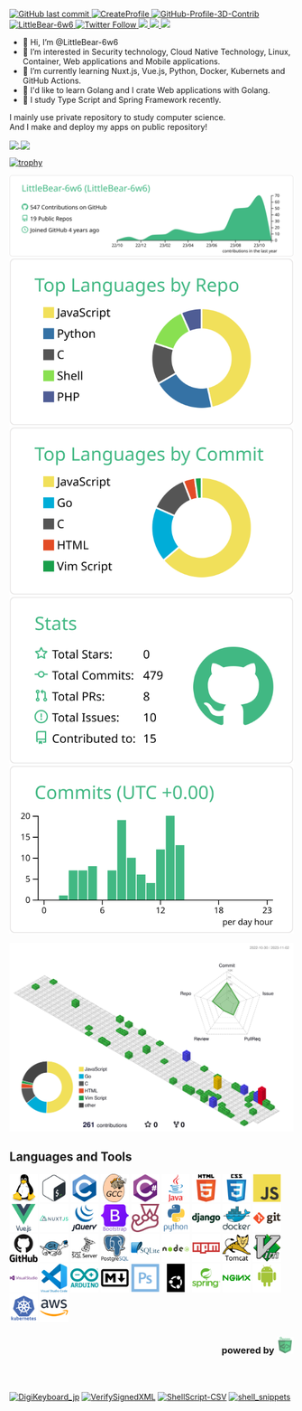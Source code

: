 <p align="left">
  <a href="https://github.com/LittleBear-6w6">
    <img height="20" alt="GitHub last commit" src="https://img.shields.io/github/last-commit/LittleBear-6w6/LittleBear-6w6?logo=github">
  </a>
  <a href="https://github.com/LittleBear-6w6/LittleBear-6w6/actions/workflows/profile-summary-cards.yml">
    <img height="20" src="https://github.com/LittleBear-6w6/LittleBear-6w6/actions/workflows/profile-summary-cards.yml/badge.svg" alt="CreateProfile" />
  </a>
  <a href="https://github.com/LittleBear-6w6/LittleBear-6w6/actions/workflows/profile-3d.yml">
    <img height="20" src="https://github.com/LittleBear-6w6/LittleBear-6w6/actions/workflows/profile-3d.yml/badge.svg" alt="GitHub-Profile-3D-Contrib" />
  </a>
  <a href="https://github.com/LittleBear-6w6">
    <img height="20" src="https://komarev.com/ghpvc/?username=LittleBear-6w6&style=plastic" alt="LittleBear-6w6" />
  </a>
  <a href="https://twitter.com/littlebear_6w6">
    <img alt="Twitter Follow" src="https://img.shields.io/twitter/follow/littlebear_6w6?style=social">
  </a>
   <a href="https://qiita.com/LittleBear-6w6">
    <img height="20" src="https://qiita-badge.apiapi.app/s/LittleBear-6w6/posts.svg" />
  </a>
  <a href="https://qiita.com/LittleBear-6w6">
    <img height="20" src="https://qiita-badge.apiapi.app/s/LittleBear-6w6/contributions.svg" />
  </a>
  <a href="https://qiita.com/LittleBear-6w6">
    <img height="20" src="https://qiita-badge.apiapi.app/s/LittleBear-6w6/followers.svg" />
  </a>
</p>

- 👋 Hi, I’m @LittleBear-6w6
- 👀 I’m interested in Security technology, Cloud Native Technology, Linux, Container, Web applications and Mobile applications.
- 🌱 I’m currently learning Nuxt.js, Vue.js, Python, Docker, Kubernets and GitHub Actions.
- 🐻 I'd like to learn Golang and I crate Web applications with Golang.
- 🌈 I study Type Script and Spring Framework recently.

<!---
LittleBear-6w6/LittleBear-6w6 is a ✨ special ✨ repository because its `README.md` (this file) appears on your GitHub profile.
You can click the Preview link to take a look at your changes.
--->

I mainly use private repository to study computer science.  
And I make and deploy my apps on public repository!

<!---
github-readme-stats
--->
<a href="https://github.com/LittleBear-6w6">
  <img align="center" height="220px" src="https://github-readme-stats.vercel.app/api?username=LittleBear-6w6&count_private=true&show_icons=true&theme=vue" />
</a>
<a href="https://github.com/LittleBear-6w6">
  <img align="center" height="250px" src="https://github-readme-stats.vercel.app/api/top-langs/?username=LittleBear-6w6&layout=compact&card_width=430&langs_count=10&theme=vue" />
</a>

<!---
github-profile-trophy
--->
[![trophy](https://github-profile-trophy.vercel.app/?username=LittleBear-6w6&theme=flat&column=4&margin-w=15&margin-h=15)](https://github.com/LittleBear-6w6)

<!---
github-profile-summary-cards
--->
[![profile-details](https://raw.githubusercontent.com/LittleBear-6w6/LittleBear-6w6/main/profile-summary-card-output/vue/0-profile-details.svg)](https://raw.githubusercontent.com/LittleBear-6w6/LittleBear-6w6/main/profile-summary-card-output/vue/0-profile-details.svg)
[![rep-per-language](https://raw.githubusercontent.com/LittleBear-6w6/LittleBear-6w6/main/profile-summary-card-output/vue/1-repos-per-language.svg)](https://raw.githubusercontent.com/LittleBear-6w6/LittleBear-6w6/main/profile-summary-card-output/vue/1-repos-per-language.svg) [![most-commit-language](https://raw.githubusercontent.com/LittleBear-6w6/LittleBear-6w6/main/profile-summary-card-output/vue/2-most-commit-language.svg)](https://raw.githubusercontent.com/LittleBear-6w6/LittleBear-6w6/main/profile-summary-card-output/vue/2-most-commit-language.svg)
[![stats](https://raw.githubusercontent.com/LittleBear-6w6/LittleBear-6w6/main/profile-summary-card-output/vue/3-stats.svg)](https://raw.githubusercontent.com/LittleBear-6w6/LittleBear-6w6/main/profile-summary-card-output/vue/3-stats.svg) [![productive-time](https://raw.githubusercontent.com/LittleBear-6w6/LittleBear-6w6/main/profile-summary-card-output/vue/4-productive-time.svg)](https://raw.githubusercontent.com/LittleBear-6w6/LittleBear-6w6/main/profile-summary-card-output/vue/4-productive-time.svg)

<!---
github-profile-3d-contrib
--->
[![profile-3d-contrib](https://raw.githubusercontent.com/LittleBear-6w6/LittleBear-6w6/main/profile-3d-contrib/profile-gitblock.svg)](https://raw.githubusercontent.com/LittleBear-6w6/LittleBear-6w6/main/profile-3d-contrib/profile-gitblock.svg)


<h2>Languages and Tools</h2>
<p align="left">
  <img src="https://raw.githubusercontent.com/devicons/devicon/master/icons/linux/linux-original.svg" alt="Linux" width="50" height="50" />
  <img src="https://raw.githubusercontent.com/devicons/devicon/master/icons/bash/bash-original.svg" alt="Bash" width="50" height="50" />
  <img src="https://raw.githubusercontent.com/devicons/devicon/master/icons/c/c-original.svg" alt="C" width="50" height="50" />
  <img src="https://raw.githubusercontent.com/devicons/devicon/master/icons/gcc/gcc-original.svg" alt="GCC" width="50" height="50" />
  <img src="https://raw.githubusercontent.com/devicons/devicon/master/icons/csharp/csharp-original.svg" alt="Cshp" width="50" height="50" />
  <img src="https://raw.githubusercontent.com/devicons/devicon/master/icons/java/java-original-wordmark.svg" alt="Java" width="50" height="50" />
  <img src="https://raw.githubusercontent.com/devicons/devicon/master/icons/html5/html5-original-wordmark.svg" alt="HTML5" width="50" height="50" />
  <img src="https://raw.githubusercontent.com/devicons/devicon/master/icons/css3/css3-original-wordmark.svg" alt="CSS3" width="50" height="50" />
  <img src="https://raw.githubusercontent.com/devicons/devicon/master/icons/javascript/javascript-original.svg" alt="JavaScript" width="50" height="50" />
  <img src="https://raw.githubusercontent.com/devicons/devicon/master/icons/vuejs/vuejs-original-wordmark.svg" alt="Vue.js" width="50" height="50" />
  <img src="https://raw.githubusercontent.com/devicons/devicon/master/icons/nuxtjs/nuxtjs-original-wordmark.svg" alt="Nuxt.js" width="50" height="50" />
  <img src="https://raw.githubusercontent.com/devicons/devicon/master/icons/jquery/jquery-original-wordmark.svg" alt="jQuery" width="50" height="50" />
  <img src="https://raw.githubusercontent.com/devicons/devicon/master/icons/bootstrap/bootstrap-original-wordmark.svg" alt="Bootstrap" width="50" height="50" />
  <img src="https://raw.githubusercontent.com/devicons/devicon/master/icons/jest/jest-plain.svg" alt="Jest" width="50" height="50" />
  <img src="https://raw.githubusercontent.com/devicons/devicon/master/icons/python/python-original-wordmark.svg" alt="Python" width="50" height="50" />
  <img src="https://raw.githubusercontent.com/devicons/devicon/master/icons/django/django-plain-wordmark.svg" alt="django" width="50" height="50" />
  <img src="https://raw.githubusercontent.com/devicons/devicon/master/icons/docker/docker-original-wordmark.svg" alt="Docker" width="50" height="50" />
  <img src="https://github.com/devicons/devicon/blob/master/icons/git/git-original-wordmark.svg" alt="Git" width="50" height="50" />
  <img src="https://raw.githubusercontent.com/devicons/devicon/master/icons/github/github-original-wordmark.svg" alt="GitHub" width="50" height="50" />
  <img src="https://raw.githubusercontent.com/devicons/devicon/master/icons/tortoisegit/tortoisegit-original.svg" alt="Tortoisegit" width="50" height="50" />
  <img src="https://raw.githubusercontent.com/devicons/devicon/master/icons/microsoftsqlserver/microsoftsqlserver-plain-wordmark.svg" alt="MicrosoftSQLServer" width="50" height="50" />
  <img src="https://raw.githubusercontent.com/devicons/devicon/master/icons/postgresql/postgresql-original-wordmark.svg" alt="PostgreSQL" width="50" height="50" />
  <img src="https://raw.githubusercontent.com/devicons/devicon/master/icons/sqlite/sqlite-original-wordmark.svg" alt="SQLite" width="50" height="50" />
  <img src="https://raw.githubusercontent.com/devicons/devicon/master/icons/nodejs/nodejs-original-wordmark.svg" alt="Node.js" width="50" height="50" />
  <img src="https://raw.githubusercontent.com/devicons/devicon/master/icons/npm/npm-original-wordmark.svg" alt="npm" width="50" height="50" />
  <img src="https://raw.githubusercontent.com/devicons/devicon/master/icons/tomcat/tomcat-original-wordmark.svg" alt="tomcat" width="50" height="50" />
  <img src="https://raw.githubusercontent.com/devicons/devicon/master/icons/vim/vim-original.svg" alt="Vim" width="50" height="50" />
  <img src="https://raw.githubusercontent.com/devicons/devicon/master/icons/visualstudio/visualstudio-plain-wordmark.svg" alt="VisualStudio" width="50" height="50" />
  <img src="https://raw.githubusercontent.com/devicons/devicon/master/icons/vscode/vscode-original-wordmark.svg" alt="VSCode" width="50" height="50" />
  
  <img src="https://raw.githubusercontent.com/devicons/devicon/master/icons/arduino/arduino-original-wordmark.svg" alt="Arduino" width="50" height="50" />
   <img src="https://raw.githubusercontent.com/devicons/devicon/master/icons/markdown/markdown-original.svg" alt="Markdown" width="50" height="50" />
  <img src="https://raw.githubusercontent.com/devicons/devicon/master/icons/photoshop/photoshop-line.svg" alt="PhotShop" width="50" height="50" />
  <img src="https://raw.githubusercontent.com/devicons/devicon/master/icons/ubuntu/ubuntu-plain.svg" alt="Ubuntu" width="50" height="50" />
  <img src="https://raw.githubusercontent.com/devicons/devicon/master/icons/spring/spring-original-wordmark.svg" alt="Spring" width="50" height="50" />
  <img src="https://raw.githubusercontent.com/devicons/devicon/master/icons/nginx/nginx-original.svg" alt="NGINX" width="50" height="50" />
  <img src="https://raw.githubusercontent.com/devicons/devicon/master/icons/android/android-original-wordmark.svg" alt="Android" width="50" height="50" />
  <img src="https://raw.githubusercontent.com/devicons/devicon/master/icons/kubernetes/kubernetes-plain-wordmark.svg" alt="Kubernetes" width="50" height="50" />
  <img src="https://raw.githubusercontent.com/devicons/devicon/master/icons/amazonwebservices/amazonwebservices-original-wordmark.svg" alt="AWS" width="50" height="50" />
</p>

  <h3 align="right">powered by <img src="https://raw.githubusercontent.com/devicons/devicon/master/icons/devicon/devicon-original-wordmark.svg" alt="devicons" width="30" height="30" /></h3>
<br />
<br />
 
[![DigiKeyboard_jp](https://github-readme-stats.vercel.app/api/pin/?username=LittleBear-6w6&repo=DigiKeyboard_jp&show_owner=true)](https://github.com/LittleBear-6w6/DigiKeyboard_jp)
[![VerifySignedXML](https://github-readme-stats.vercel.app/api/pin/?username=LittleBear-6w6&repo=VerifySignedXML&show_owner=true)](https://github.com/LittleBear-6w6/VerifySignedXML)
[![ShellScript-CSV](https://github-readme-stats.vercel.app/api/pin/?username=LittleBear-6w6&repo=ShellScript-CSV&show_owner=true)](https://github.com/LittleBear-6w6/ShellScript-CSV)
[![shell_snippets](https://github-readme-stats.vercel.app/api/pin/?username=LittleBear-6w6&repo=shell_snippets&show_owner=true)](https://github.com/LittleBear-6w6/shell_snippets)
